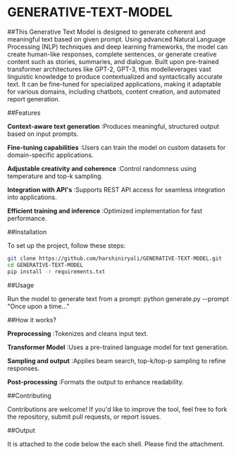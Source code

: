 # GENERATIVE-TEXT-MODEL

##This Generative Text Model is designed to generate coherent and meaningful text based on given prompt. Using advanced Natural Language Processing (NLP) techniques and deep learning frameworks, the model can create human-like responses, complete sentences, or generate creative content such as stories, summaries, and dialogue.
Built upon pre-trained transformer architectures like GPT-2, GPT-3, this modelleverages vast linguistic knowledge to produce contextualized and syntactically accurate text. It can be fine-tuned for specialized applications, making it adaptable for various domains, including chatbots, content creation, and automated report generation.

##Features

**Context-aware text generation** :Produces meaningful, structured output based on input prompts.

**Fine-tuning capabilities** :Users can train the model on custom datasets for domain-specific applications.

**Adjustable creativity and coherence** :Control randomness using temperature and top-k sampling.

**Integration with API's** :Supports REST API access for seamless integration into applications.

**Efficient training and inference** :Optimized implementation for fast performance.

##Installation

To set up the project, follow these steps:
```bash
git clone https://github.com/harshiniryali/GENERATIVE-TEXT-MODEL.git
cd GENERATIVE-TEXT-MODEL
pip install -r requirements.txt
```

##Usage

Run the model to generate text from a prompt:
python generate.py --prompt "Once upon a time..."

##How it works?

**Preprocessing** :Tokenizes and cleans input text.

**Transformer Model** :Uses a pre-trained language model for text generation.

**Sampling and output** :Applies beam search, top-k/top-p sampling to refine responses.

**Post-processing** :Formats the output to enhance readability.

##Contributing

Contributions are welcome! If you'd like to improve the tool, feel free to fork the repository, submit pull requests, or report issues.

##Output

It is attached to the code below the each shell. Please find the attachment.
